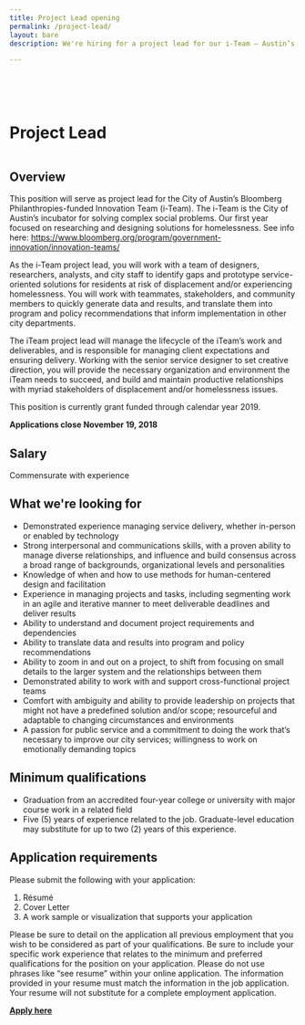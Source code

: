 ```yaml
---
title: Project Lead opening
permalink: /project-lead/
layout: bare
description: We're hiring for a project lead for our i-Team – Austin’s incubator for solving complex social problems.

---
```

<h1 style= "padding-top: 64px; padding-bottom: 18px;">  Project Lead</h1>

## Overview

This position will serve as project lead for the City of Austin’s Bloomberg Philanthropies-funded Innovation Team (i-Team). The i-Team is the City of Austin’s incubator for solving complex social problems. Our first year focused on researching and designing solutions for homelessness. See info here:
https://www.bloomberg.org/program/government-innovation/innovation-teams/ 

As the i-Team project lead, you will work with a team of designers, researchers, analysts, and city staff to identify gaps and prototype service-oriented solutions for residents at risk of displacement and/or experiencing homelessness. You will work with teammates, stakeholders, and community members to quickly generate data and results, and translate them into program and policy recommendations that inform implementation in other city departments. 

The iTeam project lead will manage the lifecycle of the iTeam’s work and deliverables, and is responsible for managing client expectations and ensuring delivery. Working with the senior service designer to set creative direction, you will provide the necessary organization and environment the iTeam needs to succeed, and build and maintain productive relationships with myriad stakeholders of displacement and/or homelessness issues. 

This position is currently grant funded through calendar year 2019.

**Applications close November 19, 2018**

## Salary		

Commensurate with experience

## What we're looking for

- Demonstrated experience managing service delivery, whether in-person or enabled by technology
- Strong interpersonal and communications skills, with a proven ability to manage diverse relationships, and influence and build consensus across a broad range of backgrounds, organizational levels and personalities
- Knowledge of when and how to use methods for human-centered design and facilitation
- Experience in managing projects and tasks, including segmenting work in an agile and iterative manner to meet deliverable deadlines and deliver results
- Ability to understand and document project requirements and dependencies
- Ability to translate data and results into program and policy recommendations
- Ability to zoom in and out on a project, to shift from focusing on small details to the larger system and the relationships between them
- Demonstrated ability to work with and support cross-functional project teams
- Comfort with ambiguity and ability to provide leadership on projects that might not have a predefined solution and/or scope; resourceful and adaptable to changing circumstances and environments
- A passion for public service and a commitment to doing the work that’s necessary to improve our city services; willingness to work on emotionally demanding topics

## Minimum qualifications		

- Graduation from an accredited four-year college or university with major course work in a related field
- Five (5) years of experience related to the job. Graduate-level education may substitute for up to two (2) years of this experience.

## Application requirements

Please submit the following with your application:
1. Résumé 
2. Cover Letter
3. A work sample or visualization that supports your application 

Please be sure to detail on the application all previous employment that you wish to be considered as part of your qualifications. Be sure to include your specific work experience that relates to the minimum and preferred qualifications for the position on your application. Please do not use phrases like “see resume” within your online application. The information provided in your resume must match the information in the job application. Your resume will not substitute for a complete employment application. 

**[Apply here](LINK)**
